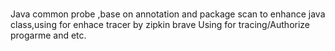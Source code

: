 #
Java common probe ,base on annotation and package scan to enhance java class,using for enhace tracer by zipkin brave
Using for tracing/Authorize progarme and etc.
